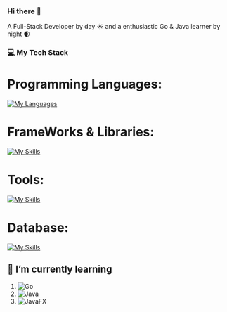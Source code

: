 ### Hi there 👋

A Full-Stack Developer by day ☀️ and a enthusiastic Go & Java learner by night 🌒 
 



### 💻️ My Tech Stack

# Programming Languages:

[![My Languages](https://skillicons.dev/icons?i=js,ts,html,css,go,java,py&perline=6)](https://skillicons.dev)

# FrameWorks & Libraries:

[![My Skills](https://skillicons.dev/icons?i=nextjs,react,tailwind&perline=6)](https://skillicons.dev)

# Tools:

[![My Skills](https://skillicons.dev/icons?i=git,docker,androidstudio,figma,prisma,vscode,&perline=6)](https://skillicons.dev)

# Database:

[![My Skills](https://skillicons.dev/icons?i=postgres,mysql,&perline=6)](https://skillicons.dev)

## 🌱 I’m currently learning

1. ![Go](https://img.shields.io/badge/go-%2300ADD8.svg?style=for-the-badge&logo=go&logoColor=white)
2. ![Java](https://img.shields.io/badge/java-%23ED8B00.svg?style=for-the-badge&logo=openjdk&logoColor=white)
3. ![JavaFX](https://img.shields.io/badge/javafx-%23FF0000.svg?style=for-the-badge&logo=javafx&logoColor=white)



    
<!--
**webdevgregorjansen/webdevgregorjansen** is a ✨ _special_ ✨ repository because its `README.md` (this file) appears on your GitHub profile.

Here are some ideas to get you started:

- 🔭 I’m currently working on ...

- 👯 I’m looking to collaborate on ...
- 🤔 I’m looking for help with ...
- 💬 Ask me about ...
- 📫 How to reach me: ...
- 😄 Pronouns: ...
- ⚡ Fun fact: ...
-->
